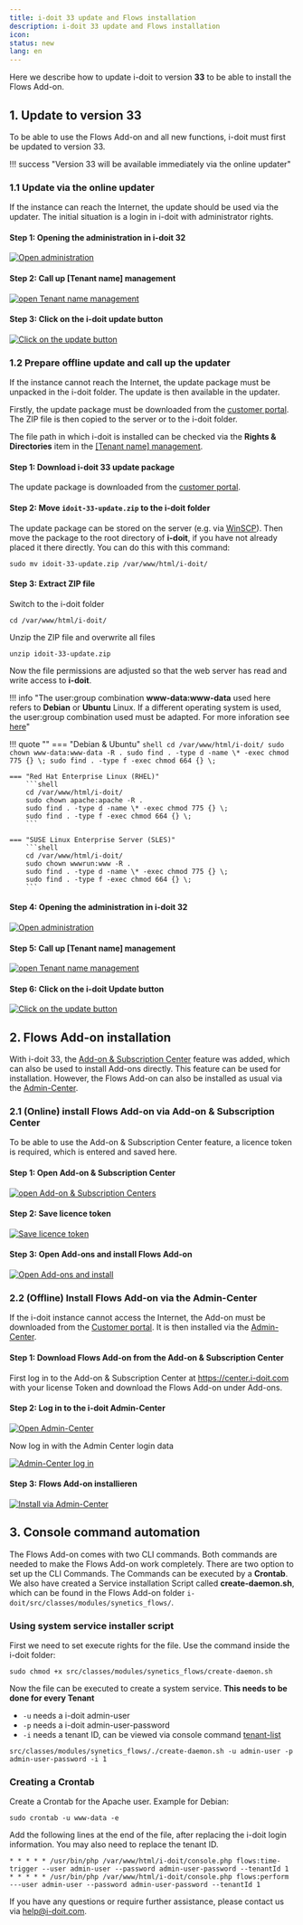 ```yaml
---
title: i-doit 33 update and Flows installation
description: i-doit 33 update and Flows installation
icon:
status: new
lang: en
---
```


Here we describe how to update i-doit to version **33** to be able to install the Flows Add-on.

## 1. Update to version 33

To be able to use the Flows Add-on and all new functions, i-doit must first be updated to version 33.

!!! success "Version 33 will be available immediately via the online updater"

### 1.1 Update via the online updater

If the instance can reach the Internet, the update should be used via the updater. The initial situation is a login in i-doit with administrator rights.

#### Step 1: Opening the administration in i-doit 32

[![Open administration](../../assets/images/en/i-doit-add-ons/flows/update-i-doit-and-install-flows/update-step-1.png)](../../assets/images/en/i-doit-add-ons/flows/update-i-doit-and-install-flows/update-step-1.png)

#### Step 2: Call up [Tenant name] management

[![open Tenant name management](../../assets/images/en/i-doit-add-ons/flows/update-i-doit-and-install-flows/update-step-2.png)](../../assets/images/en/i-doit-add-ons/flows/update-i-doit-and-install-flows/update-step-2.png)

#### Step 3: Click on the i-doit update button

[![Click on the update button](../../assets/images/en/i-doit-add-ons/flows/update-i-doit-and-install-flows/update-step-3.png)](../../assets/images/en/i-doit-add-ons/flows/update-i-doit-and-install-flows/update-step-3.png)

### 1.2 Prepare offline update and call up the updater

If the instance cannot reach the Internet, the update package must be unpacked in the i-doit folder. The update is then available in the updater.

Firstly, the update package must be downloaded from the [customer portal](../../system-administration/customer-portal.md). The ZIP file is then copied to the server or to the i-doit folder.

The file path in which i-doit is installed can be checked via the **Rights & Directories** item in the [[Tenant name] management](../../system-administration/administration/tenant-management/index.md#rights--directories).

#### Step 1: Download i-doit 33 update package

The update package is downloaded from the [customer portal](../../system-administration/customer-portal.md).

#### Step 2: Move `idoit-33-update.zip` to the i-doit folder

The update package can be stored on the server (e.g. via [WinSCP](https://winscp.net/eng/docs/)). Then move the package to the root directory of **i-doit**, if you have not already placed it there directly. You can do this with this command:

```shell
sudo mv idoit-33-update.zip /var/www/html/i-doit/
```

#### Step 3: Extract ZIP file

Switch to the i-doit folder

```shell
cd /var/www/html/i-doit/
```

Unzip the ZIP file and overwrite all files

```shell
unzip idoit-33-update.zip
```

Now the file permissions are adjusted so that the web server has read and write access to **i-doit**.

!!! info "The user:group combination **www-data:www-data** used here refers to **Debian** or **Ubuntu** Linux. If a different operating system is used, the user:group combination used must be adapted. For more inforation see [here](../../installation/manual-installation/setup.md#download-and-extract-the-install-package)"

!!! quote ""
    === "Debian & Ubuntu"
        ```shell
        cd /var/www/html/i-doit/
        sudo chown www-data:www-data -R .
        sudo find . -type d -name \* -exec chmod 775 {} \;
        sudo find . -type f -exec chmod 664 {} \;
        ```

    === "Red Hat Enterprise Linux (RHEL)"
        ```shell
        cd /var/www/html/i-doit/
        sudo chown apache:apache -R .
        sudo find . -type d -name \* -exec chmod 775 {} \;
        sudo find . -type f -exec chmod 664 {} \;
        ```

    === "SUSE Linux Enterprise Server (SLES)"
        ```shell
        cd /var/www/html/i-doit/
        sudo chown wwwrun:www -R .
        sudo find . -type d -name \* -exec chmod 775 {} \;
        sudo find . -type f -exec chmod 664 {} \;
        ```

#### Step 4: Opening the administration in i-doit 32

[![Open administration](../../assets/images/en/i-doit-add-ons/flows/update-i-doit-and-install-flows/update-step-1.png)](../../assets/images/en/i-doit-add-ons/flows/update-i-doit-and-install-flows/update-step-1.png)

#### Step 5: Call up [Tenant name] management

[![open Tenant name management](../../assets/images/en/i-doit-add-ons/flows/update-i-doit-and-install-flows/update-step-2.png)](../../assets/images/en/i-doit-add-ons/flows/update-i-doit-and-install-flows/update-step-2.png)

#### Step 6: Click on the i-doit Update button

[![Click on the update button](../../assets/images/en/i-doit-add-ons/flows/update-i-doit-and-install-flows/update-step-3.png)](../../assets/images/en/i-doit-add-ons/flows/update-i-doit-and-install-flows/update-step-3.png)

## 2. Flows Add-on installation

With i-doit 33, the [Add-on & Subscription Center](//TODO) feature was added, which can also be used to install Add-ons directly. This feature can be used for installation. However, the Flows Add-on can also be installed as usual via the [Admin-Center](#22-offline-flows-add-on-über-das-admin-center-installieren).

### 2.1 (Online) install Flows Add-on via Add-on & Subscription Center

To be able to use the Add-on & Subscription Center feature, a licence token is required, which is entered and saved here.

#### Step 1: Open Add-on & Subscription Center

[![open Add-on & Subscription Centers](../../assets/images/en/i-doit-add-ons/flows/update-i-doit-and-install-flows/flows-install-step-1.png)](../../assets/images/en/i-doit-add-ons/flows/update-i-doit-and-install-flows/flows-install-step-1.png)

#### Step 2: Save licence token

[![Save licence token](../../assets/images/en/i-doit-add-ons/flows/update-i-doit-and-install-flows/flows-install-step-2.png)](../../assets/images/en/i-doit-add-ons/flows/update-i-doit-and-install-flows/flows-install-step-2.png)

#### Step 3: Open Add-ons and install Flows Add-on

[![Open Add-ons and install](../../assets/images/en/i-doit-add-ons/flows/update-i-doit-and-install-flows/flows-install-step-3.png)](../../assets/images/en/i-doit-add-ons/flows/update-i-doit-and-install-flows/flows-install-step-3.png)

### 2.2 (Offline) Install Flows Add-on via the Admin-Center

If the i-doit instance cannot access the Internet, the Add-on must be downloaded from the [Customer portal](../../system-administration/customer-portal.md). It is then installed via the [Admin-Center](../../system-administration/admin-center.md).

#### Step 1: Download Flows Add-on from the Add-on & Subscription Center

First log in to the Add-on & Subscription Center at <https://center.i-doit.com> with your license Token and download the Flows Add-on under Add-ons.

#### Step 2: Log in to the i-doit Admin-Center

[![Open Admin-Center](../../assets/images/en/i-doit-add-ons/flows/update-i-doit-and-install-flows/install-2.2-1.png)](../../assets/images/en/i-doit-add-ons/flows/update-i-doit-and-install-flows/install-2.2-1.png)

Now log in with the Admin Center login data

[![Admin-Center log in](../../assets/images/en/i-doit-add-ons/flows/update-i-doit-and-install-flows/install-2.2-2.png)](../../assets/images/en/i-doit-add-ons/flows/update-i-doit-and-install-flows/install-2.2-2.png)

#### Step 3: Flows Add-on installieren

[![Install via Admin-Center](../../assets/images/en/i-doit-add-ons/flows/update-i-doit-and-install-flows/install-2.2-3.png)](../../assets/images/en/i-doit-add-ons/flows/update-i-doit-and-install-flows/install-2.2-3.png)

## 3. Console command automation

The Flows Add-on comes with two CLI commands. Both commands are needed to make the Flows Add-on work completely. There are two option to set up the CLI Commands. The Commands can be executed by a **Crontab**. We also have created a Service installation Script called **create-daemon.sh**, which can be found in the Flows Add-on folder `i-doit/src/classes/modules/synetics_flows/`.

### Using system service installer script

First we need to set execute rights for the file. Use the command inside the i-doit folder:

```shell
sudo chmod +x src/classes/modules/synetics_flows/create-daemon.sh
```

Now the file can be executed to create a system service. **This needs to be done for every Tenant**

-   `-u` needs a i-doit admin-user
-   `-p` needs a i-doit admin-user-password
-   `-i` needs a tenant ID, can be viewed via console command [tenant-list](../../automation-and-integration/cli/console/options-and-parameters-cli.md#tenant-list)

```shell
src/classes/modules/synetics_flows/./create-daemon.sh -u admin-user -p admin-user-password -i 1
```

### Creating a Crontab

Create a Crontab for the Apache user. Example for Debian:

```shell
sudo crontab -u www-data -e
```

Add the following lines at the end of the file, after replacing the i-doit login information. You may also need to replace the tenant ID.

```shell
* * * * * /usr/bin/php /var/www/html/i-doit/console.php flows:time-trigger --user admin-user --password admin-user-password --tenantId 1
* * * * * /usr/bin/php /var/www/html/i-doit/console.php flows:perform ---user admin-user --password admin-user-password --tenantId 1
```

If you have any questions or require further assistance, please contact us via <help@i-doit.com>.
